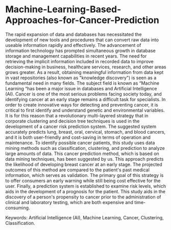 # Machine-Learning-Based-Approaches-for-Cancer-Prediction

The rapid expansion of data and databases has necessitated the development of new tools and procedures that can convert raw data into useable information rapidly and effectively. The advancement of information technology has prompted simultaneous growth in database storage and management capabilities in recent years. The need for retrieving the implicit information included in recorded data to improve decision-making in business, healthcare services, research, and other areas grows greater. As a result, obtaining meaningful information from data kept in vast repositories (also known as "knowledge discovery") is seen as a fundamental need in many fields. The subject field is known as “Machine Learning “has been a major issue in databases and Artificial Intelligence (AI). Cancer is one of the most serious problems facing society today, and identifying cancer at an early stage remains a difficult task for specialists. In order to create innovative ways for detecting and preventing cancer, it is critical to first identify and understand genetic and environmental variables. It is for this reason that a revolutionary multi-layered strategy that in corporate clustering and decision tree techniques is used in the development of a cancer risk prediction system. The suggested system accurately predicts lung, breast, oral, cervical, stomach, and blood cancers, and it is both user-friendly and cost-saving in terms of operation and maintenance. To identify possible cancer patients, this study uses data mining methods such as classification, clustering, and prediction to analyze large amounts of data. This cancer prediction method, which is based on data mining techniques, has been suggested by us. This approach predicts the likelihood of developing breast cancer at an early stage. The projected outcomes of this method are compared to the patient's past medical information, which serves as validation. The primary goal of this strategy is to offer consumers an early warning while still being cost effective for the user. Finally, a prediction system is established to examine risk levels, which aids in the development of a prognosis for the patient. This study aids in the discovery of a person's propensity to cancer prior to the administration of clinical and laboratory testing, which are both expensive and time-consuming.

Keywords: Artificial Intelligence (AI), Machine Learning, Cancer, Clustering, Classification.
